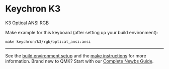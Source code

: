 # Keychron K3
K3 Optical ANSI RGB

Make example for this keyboard (after setting up your build environment):

    make keychron/k3/rgb/optical_ansi:ansi

* * *
See the [build environment setup](https://docs.qmk.fm/#/getting_started_build_tools) and the [make instructions](https://docs.qmk.fm/#/getting_started_make_guide) for more information. Brand new to QMK? Start with our [Complete Newbs Guide](https://docs.qmk.fm/#/newbs).
